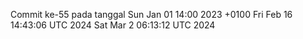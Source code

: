Commit ke-55 pada tanggal Sun Jan 01 14:00 2023 +0100
Fri Feb 16 14:43:06 UTC 2024
Sat Mar  2 06:13:12 UTC 2024
